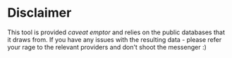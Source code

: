 # Disclaimer

This tool is provided _caveat emptor_ and relies on the public databases that it draws from.
If you have any issues with the resulting data - please refer your rage to the relevant providers
and don't shoot the messenger :)
